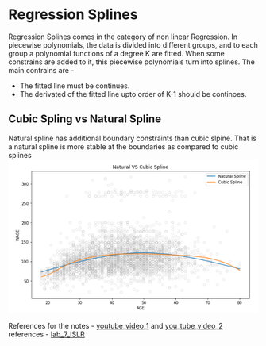 # Regression Splines
Regression Splines comes in the category of non linear Regression. In piecewise polynomials, the data is divided into different groups, and to each group a polynomial functions of a degree K are fitted. When some constrains are added to it, this piecewise polynomials turn into splines. 
The main contrains are - 
- The fitted line must be continues.
- The  derivated of the fitted line upto order of K-1 should be continoes. 

## Cubic Spling vs Natural Spline 
Natural spline has  additional boundary constraints than cubic slpine. That is a natural spline is more stable at the boundaries as compared to cubic splines 
![](spline.PNG)

References for the notes - [youtube_video_1](https://www.youtube.com/watch?v=H2G1OIc79qQ&t=1839s) and [you_tube_video_2](https://www.youtube.com/watch?v=KU8q_2sa1a4&t=355s)
<br>references -  [lab_7_ISLR](https://github.com/hardikkamboj/An-Introduction-to-Statistical-Learning/blob/master/Chapter_7/LAB%20-%20chapter%20-%207_%20Moving_beyond_linearity.ipynb)
